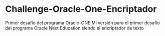 # Challenge-Oracle-One-Encriptador
Primer desafío del programa Oracle-ONE
Mi versión para el primer desafio del programa Oracle Next Education siendo el encriptador de texto 
